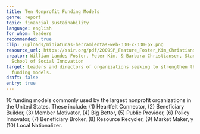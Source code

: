 ```yaml
---
title: Ten Nonprofit Funding Models
genre: report
topic: financial sustainability
language: english
for_whom: leaders
recommended: true
clip: /uploads/miniaturas-herramientas-web-330-x-330-px.png
resource_url: https://ssir.org/pdf/2009SP_Feature_Foster_Kim_Christiansen.pdf
creator: William Landes Foster, Peter Kim, & Barbara Christiansen, Standford
  School of Social Innovation
target: Leaders and directors of organizations seeking to strengthen their
  funding models.
draft: false
entry: true
---
```

10 funding models commonly used by the largest nonprofit organizations in the United States. These include:  (1) Heartfelt Connector, (2) Beneficiary Builder, (3) Member Motivator, (4) Big Bettor, (5) Public Provider, (6) Policy Innovator, (7) Beneficiary Broker, (8) Resource Recycler, (9) Market Maker, y (10) Local Nationalizer.